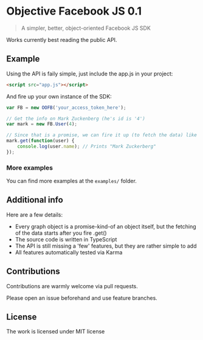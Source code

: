# Objective Facebook JS 0.1
> A simpler, better, object-oriented Facebook JS SDK

Works currently best reading the public API.

## Example
Using the API is faily simple, just include the app.js in your project:
```html
<script src="app.js"></script>
```

And fire up your own instance of the SDK:
```javascript
var FB = new OOFB('your_access_token_here');

// Get the info on Mark Zuckenberg (he's id is '4')
var mark = new FB.User(4);

// Since that is a promise, we can fire it up (to fetch the data) like this:
mark.get(function(user) {
    console.log(user.name); // Prints "Mark Zuckerberg"
});

```

### More examples

You can find more examples at the `examples/` folder.

## Additional info

Here are a few details:
- Every graph object is a promise-kind-of an object itself, but the fetching of
  the data starts after you fire .get()
- The source code is written in TypeScript
- The API is still missing a 'few' features, but they are rather simple to add
- All features automatically tested via Karma

## Contributions
Contributions are warmly welcome via pull requests.

Please open an issue beforehand and use feature branches.

## License
The work is licensed under MIT license